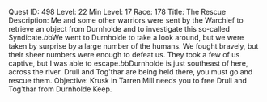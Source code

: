 Quest ID: 498
Level: 22
Min Level: 17
Race: 178
Title: The Rescue
Description: Me and some other warriors were sent by the Warchief to retrieve an object from Durnholde and to investigate this so-called Syndicate.$b$bWe went to Durnholde to take a look around, but we were taken by surprise by a large number of the humans. We fought bravely, but their sheer numbers were enough to defeat us. They took a few of us captive, but I was able to escape.$b$bDurnholde is just southeast of here, across the river. Drull and Tog'thar are being held there, you must go and rescue them.
Objective: Krusk in Tarren Mill needs you to free Drull and Tog'thar from Durnholde Keep.
